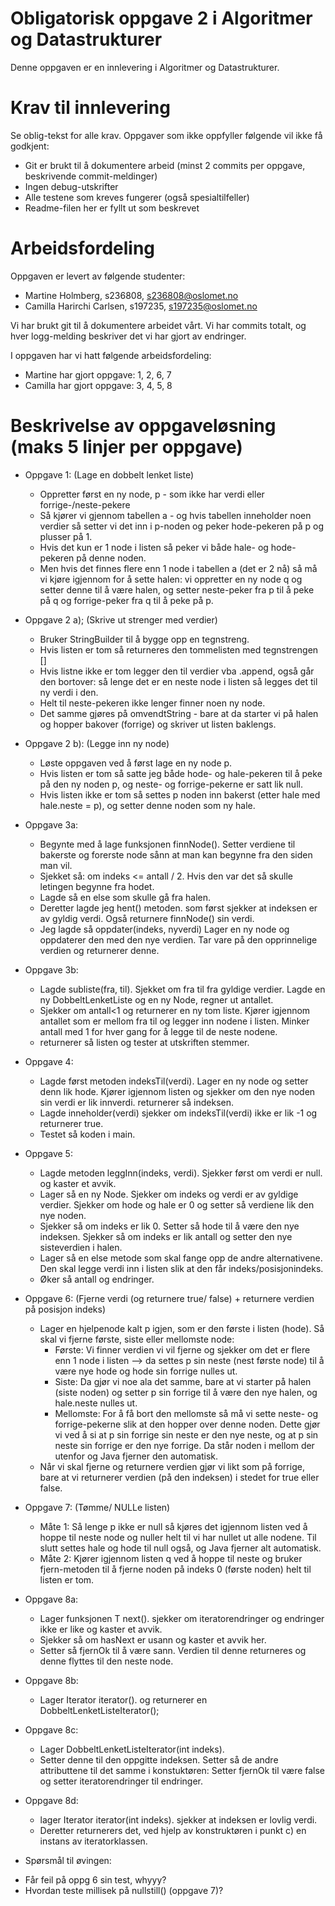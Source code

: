# Obligatorisk oppgave 2 i Algoritmer og Datastrukturer

Denne oppgaven er en innlevering i Algoritmer og Datastrukturer. 

# Krav til innlevering

Se oblig-tekst for alle krav. Oppgaver som ikke oppfyller følgende vil ikke få godkjent:

* Git er brukt til å dokumentere arbeid (minst 2 commits per oppgave, beskrivende commit-meldinger)	
* Ingen debug-utskrifter
* Alle testene som kreves fungerer (også spesialtilfeller)
* Readme-filen her er fyllt ut som beskrevet

# Arbeidsfordeling

Oppgaven er levert av følgende studenter:
* Martine Holmberg, s236808, s236808@oslomet.no
* Camilla Harirchi Carlsen, s197235, s197235@oslomet.no

Vi har brukt git til å dokumentere arbeidet vårt. Vi har <INSERT> commits totalt, og hver logg-melding beskriver det vi har gjort av endringer.

I oppgaven har vi hatt følgende arbeidsfordeling:
* Martine har gjort oppgave: 1, 2, 6, 7
* Camilla har gjort oppgave: 3, 4, 5, 8


# Beskrivelse av oppgaveløsning (maks 5 linjer per oppgave)

* Oppgave 1: (Lage en dobbelt lenket liste)
    - Oppretter først en ny node, p - som ikke har verdi eller forrige-/neste-pekere
    - Så kjører vi gjennom tabellen a - og hvis tabellen inneholder noen verdier så setter vi det inn i p-noden og peker hode-pekeren på p
        og plusser på 1.
    - Hvis det kun er 1 node i listen så peker vi både hale- og hode-pekeren på denne noden.
    - Men hvis det finnes flere enn 1 node i tabellen a (det er 2 nå) så må vi kjøre igjennom for å sette halen: vi oppretter en ny node q og setter
        denne til å være halen, og setter neste-peker fra p til å peke på q og forrige-peker fra q til å peke på p.

* Oppgave 2 a); (Skrive ut strenger med verdier)
    - Bruker StringBuilder til å bygge opp en tegnstreng.
    - Hvis listen er tom så returneres den tommelisten med tegnstrengen []
    - Hvis listne ikke er tom legger den til verdier vba .append, også går den bortover:
        så lenge det er en neste node i listen så legges det til ny verdi i den. 
    - Helt til neste-pekeren ikke lenger finner noen ny node.
    - Det samme gjøres på omvendtString - bare at da starter vi på halen og hopper bakover (forrige) og skriver ut listen baklengs.
    
* Oppgave 2 b): (Legge inn ny node)
    - Løste oppgaven ved å først lage en ny node p.
    - Hvis listen er tom så satte jeg både hode- og hale-pekeren til å peke på den ny noden p, og neste- og forrige-pekerne er satt lik null.
    - Hvis listen ikke er tom så settes p noden inn bakerst (etter hale med hale.neste = p), og setter denne noden som ny hale.
 
* Oppgave 3a:
    - Begynte med å lage funksjonen finnNode(). Setter verdiene til bakerste og forerste node sånn at man kan begynne fra den siden man vil. 
    - Sjekket så: om indeks <= antall / 2. Hvis den var det så skulle letingen begynne fra hodet. 
    - Lagde så en else som skulle gå fra halen.
    - Deretter lagde jeg hent() metoden. som først sjekker at indeksen er av gyldig verdi. Også returnere finnNode() sin verdi. 
    - Jeg lagde så oppdater(indeks, nyverdi) Lager en ny node og oppdaterer den med den nye verdien. Tar vare på den opprinnelige verdien og returnerer denne. 
* Oppgave 3b: 
    - Lagde subliste(fra, til). Sjekket om fra til fra gyldige verdier. Lagde en ny DobbeltLenketListe og en ny Node, regner ut antallet. 
    - Sjekker om antall<1 og returnerer en ny tom liste. Kjører igjennom antallet som er mellom fra til og legger inn nodene i listen. Minker antall med 1 for hver gang for å legge til de neste nodene.
    - returnerer så listen og tester at utskriften stemmer.
* Oppgave 4:
    - Lagde først metoden indeksTil(verdi). Lager en ny node og setter denn lik hode. Kjører igjennom listen og sjekker om den nye noden sin verdi er lik innverdi. returnerer så indeksen. 
    - Lagde inneholder(verdi)  sjekker om indeksTil(verdi) ikke er lik -1 og returnerer true.
    - Testet så koden i main.
    
* Oppgave 5:
    - Lagde metoden leggInn(indeks, verdi). Sjekker først om verdi er null. og kaster et avvik. 
    - Lager så en ny Node. Sjekker om indeks og verdi er av gyldige verdier. Sjekker om hode og hale er 0 og setter så verdiene lik den nye noden. 
    - Sjekker så om indeks er lik 0. Setter så hode til å være den nye indeksen. Sjekker så om indeks er lik antall og setter den nye sisteverdien i halen. 
    - Lager så en else metode som skal fange opp de andre alternativene. Den skal legge ​verdi​ inn i listen slik at den får indeks/posisjon ​indeks​.
    - Øker så antall og endringer. 
    
 
* Oppgave 6: (Fjerne verdi (og returnere true/ false) + returnere verdien på posisjon indeks)
    - Lager en hjelpenode kalt p igjen, som er den første i listen (hode). Så skal vi fjerne første, siste eller mellomste node:
        - Første: Vi finner verdien vi vil fjerne og sjekker om det er flere enn 1 node i listen --> da settes p sin neste (nest første node) til å være nye hode og hode sin forrige nulles ut.
        - Siste: Da gjør vi noe ala det samme, bare at vi starter på halen (siste noden) og setter p sin forrige til å være den nye halen, 
            og hale.neste nulles ut.
        - Mellomste: For å få bort den mellomste så må vi sette neste- og forrige-pekerne slik at den hopper over denne noden. 
            Dette gjør vi ved å si at p sin forrige sin neste er den nye neste, og at p sin neste sin forrige er den nye forrige. 
            Da står noden i mellom der utenfor og Java fjerner den automatisk.
    - Når vi skal fjerne og returnere verdien gjør vi likt som på forrige, bare at vi returnerer verdien (på den indeksen) 
        i stedet for true eller false.
        
* Oppgave 7: (Tømme/ NULLe listen)
    - Måte 1: Så lenge p ikke er null så kjøres det igjennom listen ved å hoppe til neste node og nuller helt til vi har nullet ut alle nodene.
        Til slutt settes hale og hode til null også, og Java fjerner alt automatisk.
    - Måte 2: Kjører igjennom listen q ved å hoppe til neste og bruker fjern-metoden til å fjerne noden 
        på indeks 0 (første noden) helt til listen er tom.

* Oppgave 8a:
    - Lager funksjonen T next(). sjekker om iteratorendringer og endringer ikke er like og kaster et avvik. 
    - Sjekker så om hasNext er usann og kaster et avvik her. 
    - Setter så fjernOk til å være sann. Verdien til ​denne​ returneres og ​denne​ flyttes til den neste node.

* Oppgave 8b: 
    - Lager  ​Iterator<T> iterator()​. og returnerer en DobbeltLenketListeIterator();
    
* Oppgave 8c: 
    - Lager DobbeltLenketListeIterator(int indeks). 
    - Setter denne til den oppgitte indeksen. Setter så de andre attributtene til det samme i konstuktøren: Setter fjernOk til være false og setter iteratorendringer til endringer. 

* Oppgave 8d: 
    - lager Iterator<T> iterator(int indeks)​. sjekker at indeksen er lovlig verdi. 
    - Deretter returnerers det, ved hjelp av konstruktøren i punkt c) en instans av iteratorklassen.
    
* Spørsmål til øvingen:
- Får feil på oppg 6 sin test, whyyy?
- Hvordan teste millisek på nullstill() (oppgave 7)?